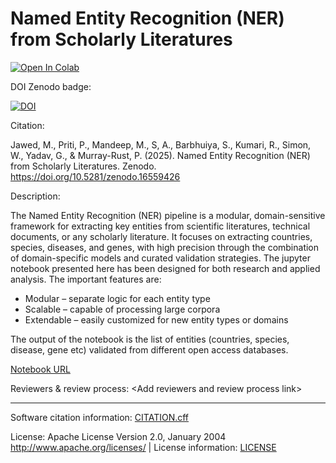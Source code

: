 # Named Entity Recognition (NER) from Scholarly Literatures

<a href="https://colab.research.google.com/github.com/semanticClimate/named-entity-recognition/blob/main/Named_Entity_Extraction.ipynb" target="_parent"><img src="https://colab.research.google.com/assets/colab-badge.svg" alt="Open In Colab"/></a>

DOI Zenodo badge: 

[![DOI](https://zenodo.org/badge/DOI/10.5281/zenodo.16559426.svg)](https://doi.org/10.5281/zenodo.16559426)

Citation:

Jawed, M., Priti, P., Mandeep, M., S, A., Barbhuiya, S., Kumari, R., Simon, W., Yadav, G., & Murray-Rust, P. (2025). Named Entity Recognition (NER) from Scholarly Literatures. Zenodo. https://doi.org/10.5281/zenodo.16559426

Description: 

The Named Entity Recognition (NER) pipeline is a modular, domain-sensitive framework for extracting key entities from scientific literatures, technical documents, or any scholarly literature. It focuses on extracting countries, species, diseases, and genes, with high precision through the combination of domain-specific models and curated validation strategies.
The jupyter notebook presented here has been designed for both research and applied analysis. The important features are:
- Modular – separate logic for each entity type
- Scalable – capable of processing large corpora
- Extendable – easily customized for new entity types or domains

The output of the notebook is the list of entities (countries, species, disease, gene etc) validated from different open access databases.

[Notebook URL](https://colab.research.google.com/drive/1oPgnTC4UrBJF-8W2t508voWEsu8_z4ac?usp=sharing)

Reviewers & review process: \<Add reviewers and review process link\> 

---

Software citation information: [CITATION.cff](CITATION.cff)

License: Apache License Version 2.0, January 2004 http://www.apache.org/licenses/ | License information: [LICENSE](LICENSE)
